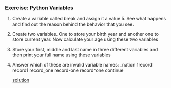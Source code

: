 ### Exercise: Python Variables
1. Create a variable called break and assign it a value 5. See what happens and find out the reason behind the behavior that you see.
2. Create two variables. One to store your birth year and another one to store current year. Now calculate your age using these two variables
3. Store your first, middle and last name in three different variables and then print your full name using these variables
4. Answer which of these are invalid variable names: 
   _nation
   1record
   record1
   record_one
   record-one
   record^one
   continue

   [solution](https://github.com/ashutoshbhatt2609/Python-question/blob/main/varaible/solution.ipynb)